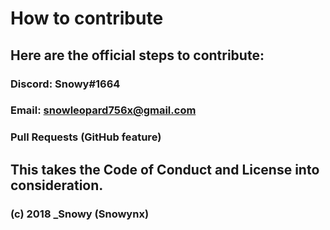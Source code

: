 # How to contribute

## Here are the official steps to contribute:
### Discord: Snowy#1664
### Email: snowleopard756x@gmail.com
### Pull Requests (GitHub feature)

## This takes the Code of Conduct and License into consideration. 
### (c) 2018 _Snowy (Snowynx)
